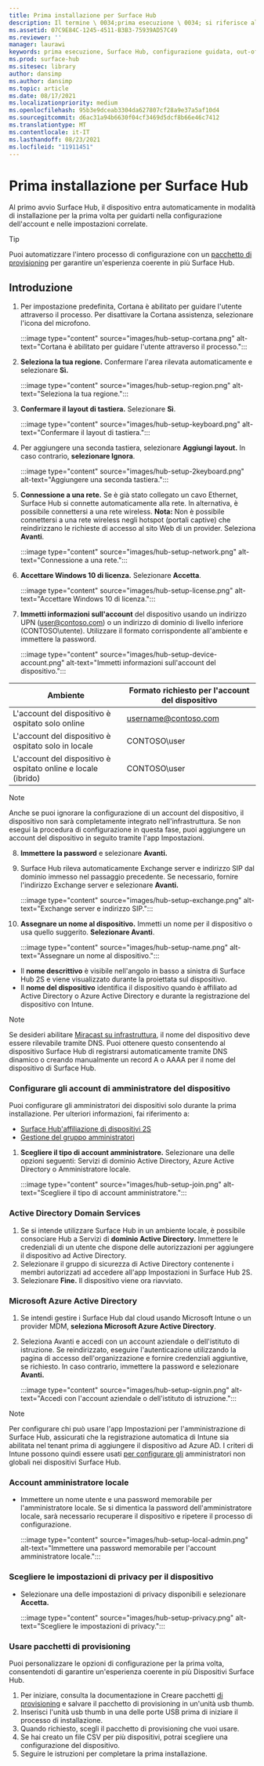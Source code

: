 ```yaml
---
title: Prima installazione per Surface Hub
description: Il termine \ 0034;prima esecuzione \ 0034; si riferisce alla serie di passaggi che dovrai eseguire alla prima accensione del dispositivo Surface Hub e ha lo stesso significato di \ 0034;configurazione guidata \ 0034; (OOBE, Out-Of-Box Experience). Questa sezione descrive dettagliatamente questo processo.
ms.assetid: 07C9E84C-1245-4511-B3B3-75939AD57C49
ms.reviewer: ''
manager: laurawi
keywords: prima esecuzione, Surface Hub, configurazione guidata, out-of-box experience, OOBE
ms.prod: surface-hub
ms.sitesec: library
author: dansimp
ms.author: dansimp
ms.topic: article
ms.date: 08/17/2021
ms.localizationpriority: medium
ms.openlocfilehash: 95b3e9dceab3304da627807cf28a9e37a5af10d4
ms.sourcegitcommit: d6ac31a94b6630f04cf3469d5dcf8b66e46c7412
ms.translationtype: MT
ms.contentlocale: it-IT
ms.lasthandoff: 08/23/2021
ms.locfileid: "11911451"
---
```

# <a name="first-time-setup-for-surface-hub"></a>Prima installazione per Surface Hub

Al primo avvio Surface Hub, il dispositivo entra automaticamente in modalità di installazione per la prima volta per guidarti nella configurazione dell'account e nelle impostazioni correlate.

> [!TIP]
> Puoi automatizzare l'intero processo di configurazione con un [pacchetto di provisioning](#use-provisioning-packages) per garantire un'esperienza coerente in più Surface Hub.

## <a name="get-started"></a>Introduzione

1. Per impostazione predefinita, Cortana è abilitato per guidare l'utente attraverso il processo. Per disattivare la Cortana assistenza, selezionare l'icona del microfono.

    :::image type="content" source="images/hub-setup-cortana.png" alt-text="Cortana è abilitato per guidare l'utente attraverso il processo.":::

2. **Seleziona la tua regione.** Confermare l'area rilevata automaticamente e selezionare **Sì.**

    :::image type="content" source="images/hub-setup-region.png" alt-text="Seleziona la tua regione.":::

3. **Confermare il layout di tastiera.** Selezionare **Sì**.

    :::image type="content" source="images/hub-setup-keyboard.png" alt-text="Confermare il layout di tastiera.":::

4. Per aggiungere una seconda tastiera, selezionare **Aggiungi layout.** In caso contrario, **selezionare Ignora**.

    :::image type="content" source="images/hub-setup-2keyboard.png" alt-text="Aggiungere una seconda tastiera.":::

5. **Connessione a una rete.** Se è già stato collegato un cavo Ethernet, Surface Hub si connette automaticamente alla rete. In alternativa, è possibile connettersi a una rete wireless. **Nota:** Non è possibile connettersi a una rete wireless negli hotspot (portali captive) che reindirizzano le richieste di accesso al sito Web di un provider. Seleziona **Avanti**.

    :::image type="content" source="images/hub-setup-network.png" alt-text="Connessione a una rete.":::

6. **Accettare Windows 10 di licenza.** Selezionare **Accetta**.

    :::image type="content" source="images/hub-setup-license.png" alt-text="Accettare Windows 10 di licenza.":::

7. **Immetti informazioni sull'account** del dispositivo usando un indirizzo UPN (user@contoso.com) o un indirizzo di dominio di livello inferiore (CONTOSO\utente). Utilizzare il formato corrispondente all'ambiente e immettere la password.

    :::image type="content" source="images/hub-setup-device-account.png" alt-text="Immetti informazioni sull'account del dispositivo.":::

| Ambiente                                              | Formato richiesto per l'account del dispositivo |
| -------------------------------------------------------- | ---------------------------------- |
| L'account del dispositivo è ospitato solo online                     | username@contoso.com               |
| L'account del dispositivo è ospitato solo in locale                | CONTOSO\user                       |
| L'account del dispositivo è ospitato online e locale (ibrido) | CONTOSO\user                       |

>[!NOTE]
>Anche se puoi ignorare la configurazione di un account del dispositivo, il dispositivo non sarà completamente integrato nell'infrastruttura. Se non esegui la procedura di configurazione in questa fase, puoi aggiungere un account del dispositivo in seguito tramite l'app Impostazioni.

8. **Immettere la password** e selezionare **Avanti.**

9. Surface Hub rileva automaticamente Exchange server e indirizzo SIP dal dominio immesso nel passaggio precedente. Se necessario, fornire l'indirizzo Exchange server e selezionare **Avanti.**

    :::image type="content" source="images/hub-setup-exchange.png" alt-text="Exchange server e indirizzo SIP.":::

10. **Assegnare un nome al dispositivo.** Immetti un nome per il dispositivo o usa quello suggerito. **Selezionare Avanti**.

    :::image type="content" source="images/hub-setup-name.png" alt-text="Assegnare un nome al dispositivo.":::

- Il **nome descrittivo** è visibile nell'angolo in basso a sinistra di Surface Hub 2S e viene visualizzato durante la proiettata sul dispositivo.
- Il **nome del dispositivo** identifica il dispositivo quando è affiliato ad Active Directory o Azure Active Directory e durante la registrazione del dispositivo con Intune.

>[!NOTE]
>Se desideri abilitare [Miracast su infrastruttura](miracast-over-infrastructure.md), il nome del dispositivo deve essere rilevabile tramite DNS. Puoi ottenere questo consentendo al dispositivo Surface Hub di registrarsi automaticamente tramite DNS dinamico o creando manualmente un record A o AAAA per il nome del dispositivo di Surface Hub.

### <a name="configure-device-admin-accounts"></a>Configurare gli account di amministratore del dispositivo

Puoi configurare gli amministratori dei dispositivi solo durante la prima installazione. Per ulteriori informazioni, fai riferimento a:

- [Surface Hub'affiliazione di dispositivi 2S](/surface-hub/prepare-your-environment-for-surface-hub#device-affiliation)
- [Gestione del gruppo amministratori](admin-group-management-for-surface-hub.md)

1. **Scegliere il tipo di account amministratore.** Selezionare una delle opzioni seguenti: Servizi di dominio Active Directory, Azure Active Directory o Amministratore locale.

    :::image type="content" source="images/hub-setup-join.png" alt-text="Scegliere il tipo di account amministratore.":::

### <a name="active-directory-domain-services"></a>Active Directory Domain Services

1. Se si intende utilizzare Surface Hub in un ambiente locale, è possibile consociare Hub a Servizi di **dominio Active Directory.**  Immettere le credenziali di un utente che dispone delle autorizzazioni per aggiungere il dispositivo ad Active Directory.
2. Selezionare il gruppo di sicurezza di Active Directory contenente i membri autorizzati ad accedere all'app Impostazioni in Surface Hub 2S.
3. Selezionare **Fine.** Il dispositivo viene ora riavviato.

### <a name="microsoft-azure-active-directory"></a>Microsoft Azure Active Directory

1. Se intendi gestire i Surface Hub dal cloud usando Microsoft Intune o un provider MDM, **seleziona Microsoft Azure Active Directory**.
2. Seleziona Avanti e accedi con un account aziendale o dell'istituto di istruzione. Se reindirizzato, eseguire l'autenticazione utilizzando la pagina di accesso dell'organizzazione e fornire credenziali aggiuntive, se richiesto. In caso contrario, immettere la password e selezionare **Avanti.**

    :::image type="content" source="images/hub-setup-signin.png" alt-text="Accedi con l'account aziendale o dell'istituto di istruzione.":::

>[!NOTE]
>Per configurare chi può usare l'app Impostazioni per l'amministrazione di Surface Hub, assicurati che la registrazione automatica di Intune sia abilitata nel tenant prima di aggiungere il dispositivo ad Azure AD. I criteri di Intune possono quindi essere usati [per configurare gli](surface-hub-2s-nonglobal-admin.md) amministratori non globali nei dispositivi Surface Hub.

### <a name="local-administrator-account"></a>Account amministratore locale

- Immettere un nome utente e una password memorabile per l'amministratore locale. [](surface-hub-2s-recover-reset.md) Se si dimentica la password dell'amministratore locale, sarà necessario recuperare il dispositivo e ripetere il processo di configurazione.  

    :::image type="content" source="images/hub-setup-local-admin.png" alt-text="Immettere una password memorabile per l'account amministratore locale.":::

### <a name="choose-privacy-settings-for-your-device"></a>Scegliere le impostazioni di privacy per il dispositivo

- Selezionare una delle impostazioni di privacy disponibili e selezionare **Accetta.**

    :::image type="content" source="images/hub-setup-privacy.png" alt-text="Scegliere le impostazioni di privacy.":::

### <a name="use-provisioning-packages"></a>Usare pacchetti di provisioning

Puoi personalizzare le opzioni di configurazione per la prima volta, consentendoti di garantire un'esperienza coerente in più Dispositivi Surface Hub.

1. Per iniziare, consulta la documentazione in Creare pacchetti [di provisioning](provisioning-packages-for-surface-hub.md) e salvare il pacchetto di provisioning in un'unità usb thumb.
2. Inserisci l'unità usb thumb in una delle porte USB prima di iniziare il processo di installazione.
3. Quando richiesto, scegli il pacchetto di provisioning che vuoi usare.
4. Se hai creato un file CSV per più dispositivi, potrai scegliere una configurazione del dispositivo.
5. Seguire le istruzioni per completare la prima installazione.
